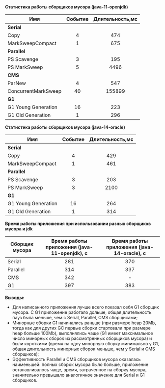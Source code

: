 #
**Статистика работы сборщиков мусора (java-11-openjdk)**

Имя | Событие | Длительность,мс
--- | :---: | :---:
|**Serial**|
Copy | 4 | 474 |
MarkSweepCompact | 1 | 675
|**Parallel**|
PS Scavenge | 3 | 195
PS MarkSweep | 5 | 4496
|**CMS**|
ParNew | 4 | 547
ConcurrentMarkSweep | 40 | 155899
|**G1**|
G1 Young Generation | 16 | 223
G1 Old Generation | 1 | 296

**Статистика работы сборщиков мусора (java-14-oracle)**

Имя | Событие | Длительность,мс
--- | :---: | :---:
|**Serial**|
Copy | 4 | 429 |
MarkSweepCompact | 1 | 461
|**Parallel**|
PS Scavenge | 3 | 203
PS MarkSweep | 3 | 2100
|**G1**|
G1 Young Generation | 16 | 264
G1 Old Generation | 1 | 314

**Время работы приложения при использовании разных сборщиков мусора и jdk**

Сборщик мусора|Время работы приложения (java-11-openjdk), с |Время работы приложения (java-14-oracle), с 
---| :---:| :---:
Serial | 281 | 370
Parallel | 314 | 337
CMS | 342 | -
G1 | 397 | 383

 **Выводы:**

 - Для написанного приложения лучше всего показал себя G1 сборщик мусора. С G1 приложение работало
 дольше, общая длительность пауз была меньше, чем с Serial, Parallel, CMS сборщиками;
 - Минорные сборки G1 начинались раньше (при размере heap 20Mb, тогда как для других GC первые 
 сборки стартовали при размере heap больше 100Mb), выполнялись чаще (G1 имеет максимальное число
 минорных сборок из рассмотренных сборщиков мусора) и были короткими (время на одну минорную сборку
 минимально у G1, общая длительность минорных сборок меньше, чем у Serial и CMS сборщиков);
 - Эффективность Parallel и CMS сборщиков мусора оказалась наименьшей: полных сборок мусора было больше, 
 приложение останавливалось чаще, время, затраченное на сборку мусора, значительно превышало аналогичное 
 значение для Serial и G1 сборщиков.
